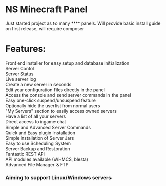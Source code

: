 # NS Minecraft Panel

Just started project as to many **** panels.
Will provide basic install guide on first release, will require composer 


# Features:

Front end installer for easy setup and database initialization<br>
Server Contol<br>
Server Status<br>
Live server log<br>
Create a new server in seconds<br>
Edit your configuration files directly in the panel<br>
Access the console and send server commands in the panel<br>
Easy one-click suspend/unsuspend feature<br>
Optionally hide the userlist from normal users<br>
"My Servers" section to easily access owned servers<br>
Have a list of all your servers<br>
Direct access to ingame chat<br>
Simple and Advanced Server Commands<br>
Quick and Easy plugin installation<br>
Simple installation of Server Jars<br>
Easy to use Scheduling System<br>
Server Backup and Restoration<br>
Fantastic REST API<br>
API modules available (WHMCS, blesta)<br>
Advanced File Manager & FTP<br>

### Aiming to support Linux/Windows servers
